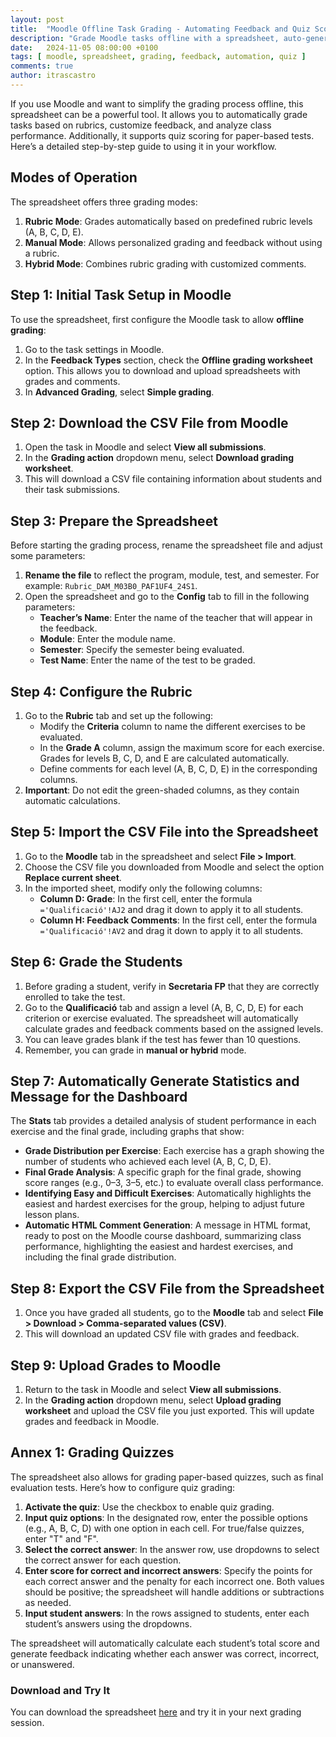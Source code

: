 ```yaml
---
layout: post
title:  "Moodle Offline Task Grading - Automating Feedback and Quiz Scoring with a Spreadsheet"
description: "Grade Moodle tasks offline with a spreadsheet, auto-generating feedback, statistics, and quiz results for student performance"
date:   2024-11-05 08:00:00 +0100
tags: [ moodle, spreadsheet, grading, feedback, automation, quiz ]
comments: true
author: itrascastro
---
```


If you use Moodle and want to simplify the grading process offline, this spreadsheet can be a powerful tool. It allows you to automatically grade tasks based on rubrics, customize feedback, and analyze class performance. Additionally, it supports quiz scoring for paper-based tests. Here’s a detailed step-by-step guide to using it in your workflow.

## Modes of Operation

The spreadsheet offers three grading modes:

1. **Rubric Mode**: Grades automatically based on predefined rubric levels (A, B, C, D, E).
2. **Manual Mode**: Allows personalized grading and feedback without using a rubric.
3. **Hybrid Mode**: Combines rubric grading with customized comments.

## Step 1: Initial Task Setup in Moodle

To use the spreadsheet, first configure the Moodle task to allow **offline grading**:

1. Go to the task settings in Moodle.
2. In the **Feedback Types** section, check the **Offline grading worksheet** option. This allows you to download and upload spreadsheets with grades and comments.
3. In **Advanced Grading**, select **Simple grading**.

## Step 2: Download the CSV File from Moodle

1. Open the task in Moodle and select **View all submissions**.
2. In the **Grading action** dropdown menu, select **Download grading worksheet**.
3. This will download a CSV file containing information about students and their task submissions.

## Step 3: Prepare the Spreadsheet

Before starting the grading process, rename the spreadsheet file and adjust some parameters:

1. **Rename the file** to reflect the program, module, test, and semester. For example: `Rubric_DAM_M03B0_PAF1UF4_24S1`.
2. Open the spreadsheet and go to the **Config** tab to fill in the following parameters:
   - **Teacher’s Name**: Enter the name of the teacher that will appear in the feedback.
   - **Module**: Enter the module name.
   - **Semester**: Specify the semester being evaluated.
   - **Test Name**: Enter the name of the test to be graded.

## Step 4: Configure the Rubric

1. Go to the **Rubric** tab and set up the following:
   - Modify the **Criteria** column to name the different exercises to be evaluated.
   - In the **Grade A** column, assign the maximum score for each exercise. Grades for levels B, C, D, and E are calculated automatically.
   - Define comments for each level (A, B, C, D, E) in the corresponding columns.
2. **Important**: Do not edit the green-shaded columns, as they contain automatic calculations.

## Step 5: Import the CSV File into the Spreadsheet

1. Go to the **Moodle** tab in the spreadsheet and select **File > Import**.
2. Choose the CSV file you downloaded from Moodle and select the option **Replace current sheet**.
3. In the imported sheet, modify only the following columns:
   - **Column D: Grade**: In the first cell, enter the formula `='Qualificació'!AJ2` and drag it down to apply it to all students.
   - **Column H: Feedback Comments**: In the first cell, enter the formula `='Qualificació'!AV2` and drag it down to apply it to all students.

## Step 6: Grade the Students

1. Before grading a student, verify in **Secretaria FP** that they are correctly enrolled to take the test.
2. Go to the **Qualificació** tab and assign a level (A, B, C, D, E) for each criterion or exercise evaluated. The spreadsheet will automatically calculate grades and feedback comments based on the assigned levels.
3. You can leave grades blank if the test has fewer than 10 questions.
4. Remember, you can grade in **manual or hybrid** mode.

## Step 7: Automatically Generate Statistics and Message for the Dashboard

The **Stats** tab provides a detailed analysis of student performance in each exercise and the final grade, including graphs that show:

- **Grade Distribution per Exercise**: Each exercise has a graph showing the number of students who achieved each level (A, B, C, D, E).
- **Final Grade Analysis**: A specific graph for the final grade, showing score ranges (e.g., 0–3, 3–5, etc.) to evaluate overall class performance.
- **Identifying Easy and Difficult Exercises**: Automatically highlights the easiest and hardest exercises for the group, helping to adjust future lesson plans.
- **Automatic HTML Comment Generation**: A message in HTML format, ready to post on the Moodle course dashboard, summarizing class performance, highlighting the easiest and hardest exercises, and including the final grade distribution.

## Step 8: Export the CSV File from the Spreadsheet

1. Once you have graded all students, go to the **Moodle** tab and select **File > Download > Comma-separated values (CSV)**.
2. This will download an updated CSV file with grades and feedback.

## Step 9: Upload Grades to Moodle

1. Return to the task in Moodle and select **View all submissions**.
2. In the **Grading action** dropdown menu, select **Upload grading worksheet** and upload the CSV file you just exported. This will update grades and feedback in Moodle.

## Annex 1: Grading Quizzes

The spreadsheet also allows for grading paper-based quizzes, such as final evaluation tests. Here’s how to configure quiz grading:

1. **Activate the quiz**: Use the checkbox to enable quiz grading.
2. **Input quiz options**: In the designated row, enter the possible options (e.g., A, B, C, D) with one option in each cell. For true/false quizzes, enter "T" and "F".
3. **Select the correct answer**: In the answer row, use dropdowns to select the correct answer for each question.
4. **Enter score for correct and incorrect answers**: Specify the points for each correct answer and the penalty for each incorrect one. Both values should be positive; the spreadsheet will handle additions or subtractions as needed.
5. **Input student answers**: In the rows assigned to students, enter each student’s answers using the dropdowns.

The spreadsheet will automatically calculate each student’s total score and generate feedback indicating whether each answer was correct, incorrect, or unanswered.

### Download and Try It

You can download the spreadsheet [here](https://drive.google.com/drive/folders/1bJNLINgmxXXQOeNvLDfLgPvu6m9GxpKB?usp=sharing) and try it in your next grading session.
